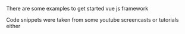 There are some examples to get started vue js framework

Code snippets were taken from some youtube screencasts or  tutorials either
